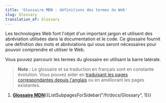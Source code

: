 ```yaml
---
title: 'Glossaire MDN : définitions des termes du Web'
slug: Glossary
translation_of: Glossary
---
```


Les technologies Web font l'objet d'un important jargon et utilisent des abréviation utilisées dans la documentation et le code. Ce glossaire fournit une définition des mots et abréviations qui vous seront nécessaires pour pouvoir comprendre et utiliser le Web.

Vous pouvez parcourir les termes du glossaire en utilisant la barre latérale.

> **Note :** Le glossaire et sa traduction en français sont en constante évolution. Vous pouvez aider en [traduisant les pages correspondantes depuis l'anglais](/fr/docs/MDN/Contribute/Localize) ou en améliorant les pages existantes.

<section id="Quick_links">
 <ol>
  <li><strong><a href="/fr/docs/Glossary">Glossaire MDN</a></strong>{{ListSubpagesForSidebar("/fr/docs/Glossary", 1)}}</li>
 </ol>
</section>

